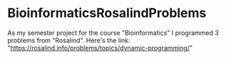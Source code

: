 # BioinformaticsRosalindProblems
As my semester project for the course "Bioinformatics" I programmed 3 problems from "Rosalind".
Here's the link:
"https://rosalind.info/problems/topics/dynamic-programming/"
